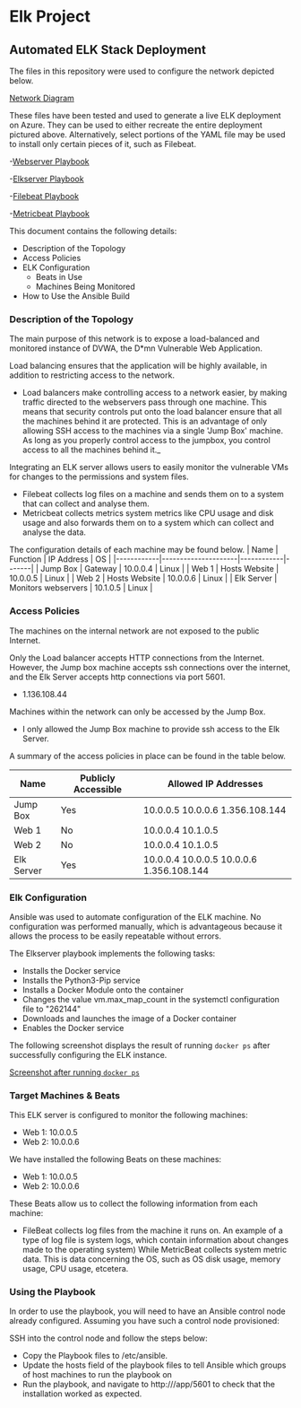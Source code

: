 # Elk Project

## Automated ELK Stack Deployment

The files in this repository were used to configure the network depicted below.

[Network Diagram](images/Network-Diagram.pdf)

These files have been tested and used to generate a live ELK deployment on Azure. They can be used to either recreate the entire deployment pictured above. Alternatively, select portions of the YAML file may be used to install only certain pieces of it, such as Filebeat.

  -[Webserver Playbook](Webserver-Playbook)
  
  -[Elkserver Playbook](Elkserver-Playbook)
  
  -[Filebeat Playbook](Filebeat-Playbook)
  
  -[Metricbeat Playbook](Metricbeat-Playbook)

This document contains the following details:
- Description of the Topology
- Access Policies
- ELK Configuration
  - Beats in Use
  - Machines Being Monitored
- How to Use the Ansible Build


### Description of the Topology

The main purpose of this network is to expose a load-balanced and monitored instance of DVWA, the D*mn Vulnerable Web Application.

Load balancing ensures that the application will be highly available, in addition to restricting access to the network.
- Load balancers make controlling access to a network easier, by making traffic directed to the webservers pass through one machine.  This means that security controls put onto the load balancer ensure that all the machines behind it are protected.  This is an advantage of only allowing SSH access to the machines via a single 'Jump Box' machine.  As long as you properly control access to the jumpbox, you control access to all the machines behind it._

Integrating an ELK server allows users to easily monitor the vulnerable VMs for changes to the permissions and system files.
- Filebeat collects log files on a machine and sends them on to a system that can collect and analyse them.
- Metricbeat collects metrics system metrics like CPU usage and disk usage and also forwards them on to a system which can collect and analyse the data.

The configuration details of each machine may be found below.
| Name       | Function            | IP Address | OS    |
|------------|---------------------|------------|-------|
| Jump Box   | Gateway             | 10.0.0.4   | Linux |
| Web 1      | Hosts Website       | 10.0.0.5   | Linux |
| Web 2      | Hosts Website       | 10.0.0.6   | Linux |
| Elk Server | Monitors webservers | 10.1.0.5   | Linux |

### Access Policies

The machines on the internal network are not exposed to the public Internet. 

Only the Load balancer accepts HTTP connections from the Internet.  However, the Jump box machine accepts ssh connections over the internet, and the Elk Server accepts http connections via port 5601. 
- 1.136.108.44

Machines within the network can only be accessed by the Jump Box.
- I only allowed the Jump Box machine to provide ssh access to the Elk Server.

A summary of the access policies in place can be found in the table below.

| Name       | Publicly Accessible | Allowed IP Addresses                     |
|------------|---------------------|------------------------------------------|
| Jump Box   | Yes                 | 10.0.0.5 10.0.0.6 1.356.108.144          |
| Web 1      | No                  | 10.0.0.4 10.1.0.5                        |
| Web 2      | No                  | 10.0.0.4 10.1.0.5                        |
| Elk Server | Yes                 | 10.0.0.4 10.0.0.5 10.0.0.6 1.356.108.144 |

### Elk Configuration

Ansible was used to automate configuration of the ELK machine. No configuration was performed manually, which is advantageous because it allows the process to be easily repeatable without errors.  

The Elkserver playbook implements the following tasks:
- Installs the Docker service
- Installs the Python3-Pip service
- Installs a Docker Module onto the container
- Changes the value vm.max_map_count in the systemctl configuration file to "262144"
- Downloads and launches the image of a Docker container
- Enables the Docker service

The following screenshot displays the result of running `docker ps` after successfully configuring the ELK instance.

[Screenshot after running `docker ps`](images/Elk-Server-Container)

### Target Machines & Beats
This ELK server is configured to monitor the following machines:
- Web 1: 10.0.0.5
- Web 2: 10.0.0.6

We have installed the following Beats on these machines:
- Web 1: 10.0.0.5
- Web 2: 10.0.0.6

These Beats allow us to collect the following information from each machine:
- FileBeat collects log files from the machine it runs on.  An example of a type of log file is system logs, which contain information about changes made to the operating system)  While MetricBeat collects system metric data.  This is data concerning the OS, such as OS disk usage, memory usage, CPU usage, etcetera.
### Using the Playbook
In order to use the playbook, you will need to have an Ansible control node already configured. Assuming you have such a control node provisioned: 

SSH into the control node and follow the steps below:
- Copy the Playbook files to /etc/ansible.
- Update the hosts field of the playbook files to tell Ansible which groups of host machines to run the playbook on
- Run the playbook, and navigate to http://<IP address of your Elk Server>/app/5601 to check that the installation worked as expected.

